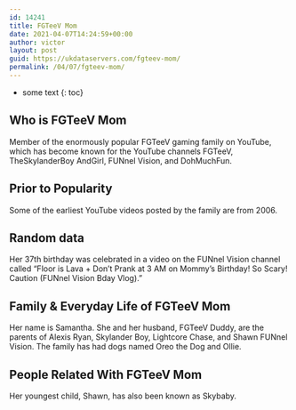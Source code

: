 ```yaml
---
id: 14241
title: FGTeeV Mom
date: 2021-04-07T14:24:59+00:00
author: victor
layout: post
guid: https://ukdataservers.com/fgteev-mom/
permalink: /04/07/fgteev-mom/
---
```


* some text
{: toc}


## Who is FGTeeV Mom



Member of the enormously popular FGTeeV gaming family on YouTube, which has become known for the YouTube channels FGTeeV, TheSkylanderBoy AndGirl, FUNnel Vision, and DohMuchFun. 

                
                
                
## Prior to Popularity



Some of the earliest YouTube videos posted by the family are from 2006.

                
                
                
## Random data



Her 37th birthday was celebrated in a video on the FUNnel Vision channel called &#8220;Floor is Lava + Don&#8217;t Prank at 3 AM on Mommy&#8217;s Birthday! So Scary! Caution (FUNnel Vision Bday Vlog).&#8221;

                
                
                
## Family & Everyday Life of FGTeeV Mom



Her name is Samantha. She and her husband, FGTeeV Duddy, are the parents of Alexis Ryan, Skylander Boy, Lightcore Chase, and Shawn FUNnel Vision. The family has had dogs named Oreo the Dog and Ollie.

                
                
                
## People Related With FGTeeV Mom



Her youngest child, Shawn, has also been known as Skybaby.

                
              
            
          
          
          